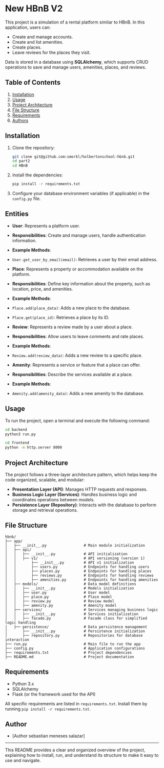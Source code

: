 # New HBnB V2

This project is a simulation of a rental platform similar to HBnB. In this application, users can:
- Create and manage accounts.
- Create and list amenities.
- Create places.
- Leave reviews for the places they visit.

Data is stored in a database using **SQLAlchemy**, which supports CRUD operations to save and manage users, amenities, places, and reviews.

## Table of Contents
1. [Installation](#installation)
2. [Usage](#usage)
3. [Project Architecture](#project-architecture)
4. [File Structure](#file-structure)
5. [Requirements](#requirements)
6. [Authors](#authors)

## Installation

1. Clone the repository:
    ```bash
    git clone git@github.com:smorkl/holbertonschool-hbnb.git
    cd part2
    cd HBnB
    ```

2. Install the dependencies:
    ```bash
    pip install -r requirements.txt
    ```

3. Configure your database environment variables (if applicable) in the `config.py` file.

## Entities
- **User**: Represents a platform user.
- **Responsibilities**: Create and manage users, handle authentication information.
- **Example Methods**:
- `User.get_user_by_email(email)`: Retrieves a user by their email address.

- **Place**: Represents a property or accommodation available on the platform.
- **Responsibilities**: Define key information about the property, such as location, price, and amenities.
- **Example Methods**:
- `Place.add(place_data)`: Adds a new place to the database.
- `Place.get(place_id)`: Retrieves a place by its ID.

- **Review**: Represents a review made by a user about a place.
- **Responsibilities**: Allow users to leave comments and rate places.
- **Example Methods**:
- `Review.add(review_data)`: Adds a new review to a specific place.

- **Amenity**: Represents a service or feature that a place can offer.
- **Responsibilities**: Describe the services available at a place.
- **Example Methods**:
- `Amenity.add(amenity_data)`: Adds a new amenity to the database.

## Usage

To run the project, open a terminal and execute the following command:

```bash
cd backend
python3 run.py
```
```bash
cd frontend
python -m http.server 8000
```
## Project Architecture

The project follows a three-layer architecture pattern, which helps keep the code organized, scalable, and modular:

- **Presentation Layer (API)**: Manages HTTP requests and responses.
- **Business Logic Layer (Services)**: Handles business logic and coordinates operations between models.
- **Persistence Layer (Repository)**: Interacts with the database to perform storage and retrieval operations.

## File Structure

```plaintext
hbnb/
├── app/
│   ├── __init__.py                 # Main module initialization
│   ├── api/
│   │   ├── __init__.py             # API initialization
│   │   ├── v1/                     # API versioning (version 1)
│   │       ├── __init__.py         # API v1 initialization
│   │       ├── users.py            # Endpoints for handling users
│   │       ├── places.py           # Endpoints for handling places
│   │       ├── reviews.py          # Endpoints for handling reviews
│   │       ├── amenities.py        # Endpoints for handling amenities
│   ├── models/                     # Data model definitions
│   │   ├── __init__.py             # Models initialization
│   │   ├── user.py                 # User model
│   │   ├── place.py                # Place model
│   │   ├── review.py               # Review model
│   │   ├── amenity.py              # Amenity model
│   ├── services/                   # Services managing business logic
│   │   ├── __init__.py             # Services initialization
│   │   ├── facade.py               # Facade class for simplified logic handling
│   ├── persistence/                # Data persistence management
│       ├── __init__.py             # Persistence initialization
│       ├── repository.py           # Repositories for database interaction
├── run.py                          # Main file to run the app
├── config.py                       # Application configurations
├── requirements.txt                # Project dependencies
├── README.md                       # Project documentation
```

## Requirements

- Python 3.x
- SQLAlchemy
- Flask (or the framework used for the API)

All specific requirements are listed in `requirements.txt`. Install them by running `pip install -r requirements.txt`.

## Author

- [Author sebastian meneses salazar]

---

This README provides a clear and organized overview of the project, explaining how to install, run, and understand its structure to make it easy to use and navigate.